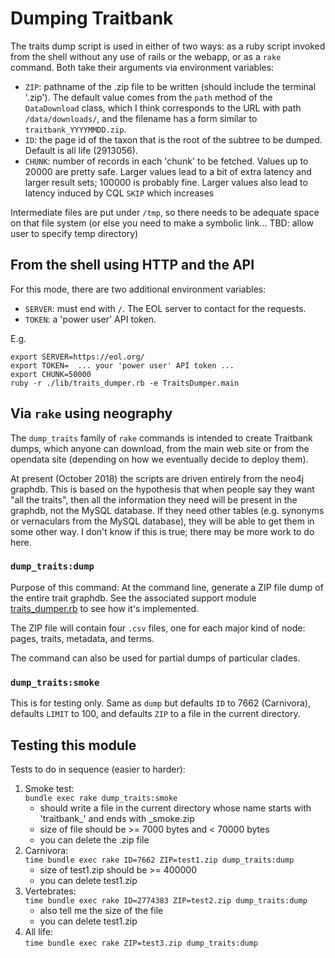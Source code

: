 # Dumping Traitbank

The traits dump script is used in either of two ways: as a ruby script
invoked from the shell without any use of rails or the webapp, or as a
`rake` command.  Both take their arguments via environment variables:

 - `ZIP`: pathname of the .zip file to be written (should include
         the terminal '.zip').  The default value comes from the `path` method
         of the `DataDownload` class, which I think
         corresponds to the URL with path `/data/downloads/`, and the filename 
         has a form similar to `traitbank_YYYYMMDD.zip`.
 - `ID`: the page id of the taxon that is the root of the subtree to
        be dumped.  Default is all life (2913056).
 - `CHUNK`: number of records in each 'chunk' to be fetched.
            Values up to 20000 are pretty safe.
            Larger values lead to a bit of extra latency and larger result 
            sets; 100000 is probably fine.
            Larger values also lead to latency induced by CQL `SKIP`
            which increases 

Intermediate files are put under `/tmp`, so there needs to be adequate
space on that file system (or else you need to make a symbolic
link... TBD: allow user to specify temp directory)

## From the shell using HTTP and the API

For this mode, there are two additional environment variables:

 - `SERVER`: must end with `/`.  The EOL server to contact for the requests.
 - `TOKEN`: a 'power user' API token.

E.g.

    export SERVER=https://eol.org/
    export TOKEN=  ... your 'power user' API token ...
    export CHUNK=50000
    ruby -r ./lib/traits_dumper.rb -e TraitsDumper.main

## Via `rake` using neography

The `dump_traits` family of `rake` commands is intended to create
Traitbank dumps, which anyone can download, from the main web site or
from the opendata site (depending on how we eventually decide to
deploy them).

At present (October 2018) the scripts are driven entirely from the
neo4j graphdb.  This is based on the hypothesis that when people say
they want "all the traits", then all the information they need will be
present in the graphdb, not the MySQL database.  If they need other
tables (e.g. synonyms or vernaculars from the MySQL database), they
will be able to get them in some other way.  I don't know if this is
true; there may be more work to do here.

### `dump_traits:dump`

Purpose of this command: At the command line, generate a ZIP file dump
of the entire trait graphdb.  See the associated support module
[traits_dumper.rb](../app/support/trait_bank/traits_dumper.rb) to see
how it's implemented.

The ZIP file will contain four `.csv` files, one for each major kind
of node: pages, traits, metadata, and terms.

The command can also be used for partial dumps of particular clades.

### `dump_traits:smoke`

This is for testing only.  Same as `dump` but defaults `ID` to 7662
(Carnivora), defaults `LIMIT` to 100, and defaults `ZIP` to a file in
the current directory.

## Testing this module

Tests to do in sequence (easier to harder):

  1. Smoke test: \
         `bundle exec rake dump_traits:smoke`
     - should write a file in the current directory whose name starts with 'traitbank_' and ends with _smoke.zip
     - size of file should be >= 7000 bytes and < 70000 bytes
     - you can delete the .zip file
  2. Carnivora:\
         `time bundle exec rake ID=7662 ZIP=test1.zip dump_traits:dump`
     - size of test1.zip should be >= 400000
     - you can delete test1.zip
  3. Vertebrates:\
         `time bundle exec rake ID=2774383 ZIP=test2.zip dump_traits:dump`
     - also tell me the size of the file
     - you can delete test1.zip
  4. All life:\
         `time bundle exec rake ZIP=test3.zip dump_traits:dump`
